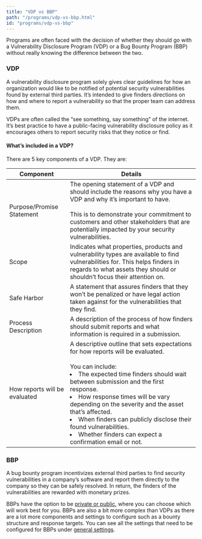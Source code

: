 ```yaml
---
title: "VDP vs BBP"
path: "/programs/vdp-vs-bbp.html"
id: "programs/vdp-vs-bbp"
---
```


Programs are often faced with the decision of whether they should go with a Vulnerability Disclosure Program (VDP) or a Bug Bounty Program (BBP) without really knowing the difference between the two.

### VDP
A vulnerability disclosure program solely gives clear guidelines for how an organization would like to be notified of potential security vulnerabilities found by external third parties. It’s intended to give finders directions on how and where to report a vulnerability so that the proper team can address them.

VDPs are often called the “see something, say something” of the internet. It’s best practice to have a public-facing vulnerability disclosure policy as it encourages others to report security risks that they notice or find.

#### What’s included in a VDP?
There are 5 key components of a VDP. They are:

Component | Details
--------- | --------
Purpose/Promise Statement | The opening statement of a VDP and should include the reasons why you have a VDP and why it’s important to have.<br><br>This is to demonstrate your commitment to customers and other stakeholders that are potentially impacted by your security vulnerabilities.
Scope | Indicates what properties, products and vulnerability types are available to find vulnerabilities for. This helps finders in regards to what assets they should or shouldn’t focus their attention on.
Safe Harbor | A statement that assures finders that they won’t be penalized or have legal action taken against for the vulnerabilities that they find.
Process Description | A description of the process of how finders should submit reports and what information is required in a submission.
How reports will be evaluated | A descriptive outline that sets expectations for how reports will be evaluated. <br><br>You can include: <li>The expected time finders should wait between submission and the first response. <li>How response times will be vary depending on the severity and the asset that’s affected. <li>When finders can publicly disclose their found vulnerabilities. <li>Whether finders can expect a confirmation email or not.

### BBP
A bug bounty program incentivizes external third parties to find security vulnerabilities in a company’s software and report them directly to the company so they can be safely resolved. In return, the finders of the vulnerabilities are rewarded with monetary prizes.

BBPs have the option to be [private or public](private-vs-public-programs.html), where you can choose which will work best for you. BBPs are also a bit more complex than VDPs as there are a lot more components and settings to configure such as a bounty structure and response targets. You can see all the settings that need to be configured for BBPs under [general settings](general-settings.html).
